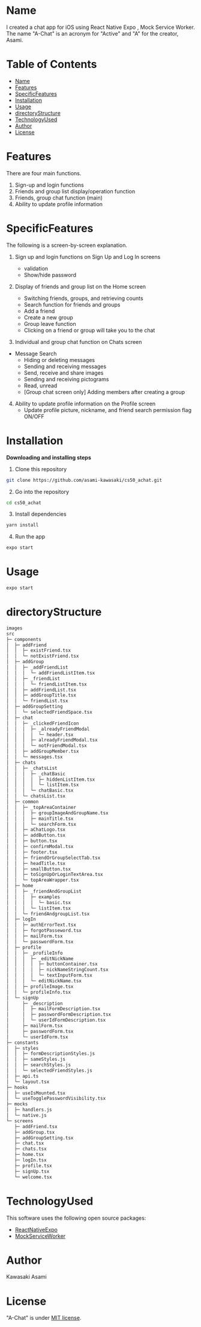 # Name
I created a chat app for iOS using React Native Expo , Mock Service Worker.
The name "A-Chat" is an acronym for "Active" and "A" for the creator, Asami.

# Table of Contents
- [Name](#Name)
- [Features](#Features)
- [SpecificFeatures](#SpecificFeatures)
- [Installation](#Installation)
- [Usage](#Usage)
- [directoryStructure](#directoryStructure)
- [TechnologyUsed](#TechnologyUsed)
- [Author](#Author)
- [License](#License)

# Features
There are four main functions.
1. Sign-up and login functions
2. Friends and group list display/operation function
3. Friends, group chat function (main)
4. Ability to update profile information

# SpecificFeatures
The following is a screen-by-screen explanation.

1. Sign up and login functions on Sign Up and Log In screens
	- validation
	- Show/hide password

2. Display of friends and group list on the Home screen
	- Switching friends, groups, and retrieving counts
	- Search function for friends and groups
	- Add a friend
	- Create a new group
	- Group leave function
	- Clicking on a friend or group will take you to the chat

3. Individual and group chat function on Chats screen
  - Message Search
	- Hiding or deleting messages
	- Sending and receiving messages
	- Send, receive and share images
	- Sending and receiving pictograms
	- Read, unread
	- [Group chat screen only] Adding members after creating a group

4. Ability to update profile information on the Profile screen
	- Update profile picture, nickname, and friend search permission flag ON/OFF

# Installation
**Downloading and installing steps**
1. Clone this repository
```bash
git clone https://github.com/asami-kawasaki/cs50_achat.git
```

2. Go into the repository
```bash
cd cs50_achat
```

3. Install dependencies
```bash
yarn install
```

4. Run the app
```bash
expo start
```

# Usage
```bash
expo start
```

# directoryStructure
```bash
images
src
├─ components
│  ├─ addFriend
│  │  ├─ existFriend.tsx
│  │  └─ notExistFriend.tsx
│  ├─ addGroup
│  │  ├─ _addFriendList
│  │  │  └─ addFriendListItem.tsx
│  │  ├─ _friendList
│  │  │  └─ friendListItem.tsx
│  │  ├─ addFriendList.tsx
│  │  ├─ addGroupTitle.tsx
│  │  └─ friendList.tsx
│  ├─ addGroupSetting
│  │  └─ selectedFriendSpace.tsx
│  ├─ chat
│  │  ├─ _clickedFriendIcon
│  │  │  ├─ _alreadyFriendModal
│  │  │  │  └─ header.tsx
│  │  │  ├─ alreadyFriendModal.tsx
│  │  │  └─ notFriendModal.tsx
│  │  ├─ addGroupMember.tsx
│  │  └─ messages.tsx
│  ├─ chats
│  │  ├─ _chatsList
│  │  │  ├─ _chatBasic
│  │  │  │  ├─ hiddenListItem.tsx
│  │  │  │  └─ listItem.tsx
│  │  │  └─ chatBasic.tsx
│  │  └─ chatsList.tsx
│  ├─ common
│  │  ├─ _topAreaContainer
│  │  │  ├─ groupImageAndGroupName.tsx
│  │  │  ├─ mainTitle.tsx
│  │  │  └─ searchForm.tsx
│  │  ├─ aChatLogo.tsx
│  │  ├─ addButton.tsx
│  │  ├─ button.tsx
│  │  ├─ confirmModal.tsx
│  │  ├─ footer.tsx
│  │  ├─ friendOrGroupSelectTab.tsx
│  │  ├─ headTitle.tsx
│  │  ├─ smallButton.tsx
│  │  ├─ toSignUpOrLoginTextArea.tsx
│  │  └─ topAreaWrapper.tsx
│  ├─ home
│  │  ├─ _friendAndGroupList
│  │  │  ├─ examples
│  │  │  │  └─ basic.tsx
│  │  │  └─ listItem.tsx
│  │  └─ friendAndgroupList.tsx
│  ├─ logIn
│  │  ├─ authErrorText.tsx
│  │  ├─ forgotPasseword.tsx
│  │  ├─ mailForm.tsx
│  │  └─ passwordForm.tsx
│  ├─ profile
│  │  ├─ _profileInfo
│  │  │  ├─ _editNickName
│  │  │  │  ├─ buttonContainer.tsx
│  │  │  │  ├─ nickNameStringCount.tsx
│  │  │  │  └─ textInputForm.tsx
│  │  │  └─ editNickName.tsx
│  │  ├─ profileImage.tsx
│  │  └─ profileInfo.tsx
│  └─ signUp
│     ├─ _description
│     │  ├─ mailFormDescription.tsx
│     │  ├─ passwordFormDescription.tsx
│     │  └─ userIdFormDescription.tsx
│     ├─ mailForm.tsx
│     ├─ passwordForm.tsx
│     └─ userIdForm.tsx
├─ constants
│  ├─ styles
│  │  ├─ formDescriptionStyles.js
│  │  ├─ sameStyles.js
│  │  ├─ searchStyles.js
│  │  └─ selectedFriendStyles.js
│  ├─ api.ts
│  └─ layout.tsx
├─ hooks
│  ├─ useIsMounted.tsx
│  └─ useTogglePasswordVisibility.tsx
├─ mocks
│  ├─ handlers.js
│  └─ native.js
└─ screens
   ├─ addFriend.tsx
   ├─ addGroup.tsx
   ├─ addGroupSetting.tsx
   ├─ chat.tsx
   ├─ chats.tsx
   ├─ home.tsx
   ├─ logIn.tsx
   ├─ profile.tsx
   ├─ signUp.tsx
   └─ welcome.tsx
```

# TechnologyUsed
This software uses the following open source packages:
- [ReactNativeExpo](https://docs.expo.dev/)
- [MockServiceWorker](https://mswjs.io/)

# Author
Kawasaki Asami

# License
"A-Chat" is under [MIT license](https://en.wikipedia.org/wiki/MIT_License).
